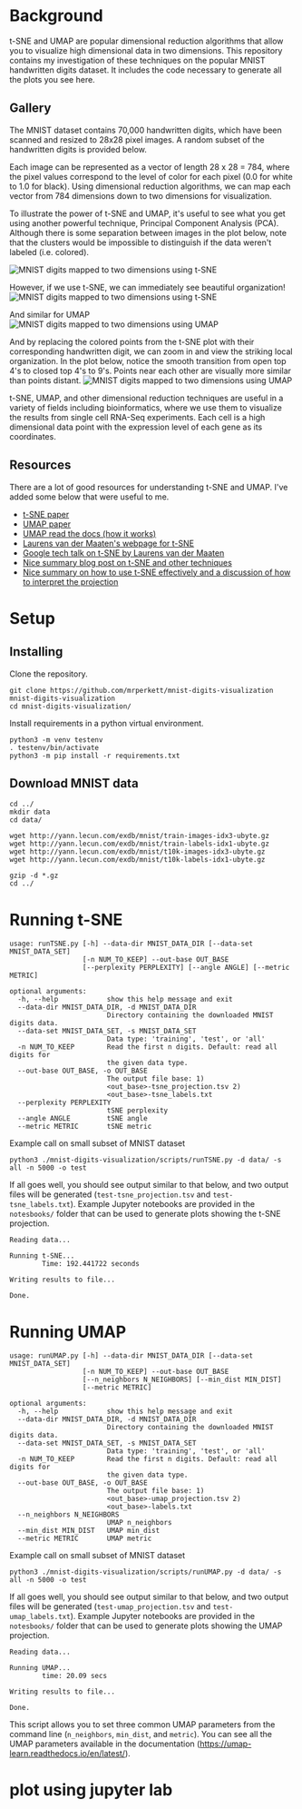 # Background
t-SNE and UMAP are popular dimensional reduction algorithms that allow you to visualize high dimensional data in two dimensions.  This repository contains my investigation of these techniques on the popular MNIST handwritten digits dataset.  It includes the code necessary to generate all the plots you see here.

## Gallery
The MNIST dataset contains 70,000 handwritten digits, which have been scanned and resized to 28x28 pixel images.  A random subset of the handwritten digits is provided below. 

Each image can be represented as a vector of length 28 x 28 = 784, where the pixel values correspond to the level of color for each pixel (0.0 for white to 1.0 for black).  Using dimensional reduction algorithms, we can map each vector from 784 dimensions down to two dimensions for visualization.

To illustrate the power of t-SNE and UMAP, it's useful to see what you get using another powerful technique, Principal Component Analysis (PCA).  Although there is some separation between images in the plot below, note that the clusters would be impossible to distinguish if the data weren't labeled (i.e. colored).

![MNIST digits mapped to two dimensions using t-SNE](/images/MNIST-PCA_mapping_color.png)


However, if we use t-SNE, we can immediately see beautiful organization!
![MNIST digits mapped to two dimensions using t-SNE](/images/MNIST-tSNE_mapping.png)

And similar for UMAP
![MNIST digits mapped to two dimensions using UMAP](/images/MNIST-UMAP_mapping.png)

And by replacing the colored points from the t-SNE plot with their corresponding handwritten digit, we can zoom in and view the striking local organization.  In the plot below, notice the smooth transition from open top 4's to closed top 4's to 9's.  Points near each other are visually more similar than points distant.
![MNIST digits mapped to two dimensions using UMAP](/images/MNIST-tSNE-zoom_in_fours_and_nines.png)

t-SNE, UMAP, and other dimensional reduction techniques are useful in a variety of fields including bioinformatics, where we use them to  visualize the results from single cell RNA-Seq experiments.  Each cell is a high dimensional data point with the expression level of each gene as its coordinates.

## Resources
There are a lot of good resources for understanding t-SNE and UMAP.  I've added some below that were useful to me.

* [t-SNE paper](https://lvdmaaten.github.io/publications/papers/JMLR_2008.pdf)
* [UMAP paper](https://arxiv.org/pdf/1802.03426.pdf)
* [UMAP read the docs (how it works)](https://umap-learn.readthedocs.io/en/latest/how_umap_works.html)
* [Laurens van der Maaten's webpage for t-SNE](https://lvdmaaten.github.io/tsne/)
* [Google tech talk on t-SNE by Laurens van der Maaten](https://www.youtube.com/watch?v=RJVL80Gg3lA)
* [Nice summary blog post on t-SNE and other techniques](http://colah.github.io/posts/2014-10-Visualizing-MNIST/)
* [Nice summary on how to use t-SNE effectively and a discussion of how to interpret the projection](https://distill.pub/2016/misread-tsne/)

# Setup
## Installing
Clone the repository.
```
git clone https://github.com/mrperkett/mnist-digits-visualization mnist-digits-visualization
cd mnist-digits-visualization/
```

Install requirements in a python virtual environment.
```
python3 -m venv testenv
. testenv/bin/activate
python3 -m pip install -r requirements.txt
```

## Download MNIST data
```
cd ../
mkdir data
cd data/

wget http://yann.lecun.com/exdb/mnist/train-images-idx3-ubyte.gz
wget http://yann.lecun.com/exdb/mnist/train-labels-idx1-ubyte.gz
wget http://yann.lecun.com/exdb/mnist/t10k-images-idx3-ubyte.gz
wget http://yann.lecun.com/exdb/mnist/t10k-labels-idx1-ubyte.gz

gzip -d *.gz
cd ../
```

# Running t-SNE
```
usage: runTSNE.py [-h] --data-dir MNIST_DATA_DIR [--data-set MNIST_DATA_SET]
                  [-n NUM_TO_KEEP] --out-base OUT_BASE
                  [--perplexity PERPLEXITY] [--angle ANGLE] [--metric METRIC]

optional arguments:
  -h, --help            show this help message and exit
  --data-dir MNIST_DATA_DIR, -d MNIST_DATA_DIR
                        Directory containing the downloaded MNIST digits data.
  --data-set MNIST_DATA_SET, -s MNIST_DATA_SET
                        Data type: 'training', 'test', or 'all'
  -n NUM_TO_KEEP        Read the first n digits. Default: read all digits for
                        the given data type.
  --out-base OUT_BASE, -o OUT_BASE
                        The output file base: 1)
                        <out_base>-tsne_projection.tsv 2)
                        <out_base>-tsne_labels.txt
  --perplexity PERPLEXITY
                        tSNE perplexity
  --angle ANGLE         tSNE angle
  --metric METRIC       tSNE metric
```

Example call on small subset of MNIST dataset
```
python3 ./mnist-digits-visualization/scripts/runTSNE.py -d data/ -s all -n 5000 -o test
```

If all goes well, you should see output similar to that below, and two output files will be generated (`test-tsne_projection.tsv` and `test-tsne_labels.txt`).  Example Jupyter notebooks are provided in the `notesbooks/` folder that can be used to generate plots showing the t-SNE projection.
```
Reading data...

Running t-SNE...
        Time: 192.441722 seconds

Writing results to file...

Done.
```


# Running UMAP
```
usage: runUMAP.py [-h] --data-dir MNIST_DATA_DIR [--data-set MNIST_DATA_SET]
                  [-n NUM_TO_KEEP] --out-base OUT_BASE
                  [--n_neighbors N_NEIGHBORS] [--min_dist MIN_DIST]
                  [--metric METRIC]

optional arguments:
  -h, --help            show this help message and exit
  --data-dir MNIST_DATA_DIR, -d MNIST_DATA_DIR
                        Directory containing the downloaded MNIST digits data.
  --data-set MNIST_DATA_SET, -s MNIST_DATA_SET
                        Data type: 'training', 'test', or 'all'
  -n NUM_TO_KEEP        Read the first n digits. Default: read all digits for
                        the given data type.
  --out-base OUT_BASE, -o OUT_BASE
                        The output file base: 1)
                        <out_base>-umap_projection.tsv 2)
                        <out_base>-labels.txt
  --n_neighbors N_NEIGHBORS
                        UMAP n_neighbors
  --min_dist MIN_DIST   UMAP min_dist
  --metric METRIC       UMAP metric
```

Example call on small subset of MNIST dataset
```
python3 ./mnist-digits-visualization/scripts/runUMAP.py -d data/ -s all -n 5000 -o test
```

If all goes well, you should see output similar to that below, and two output files will be generated (`test-umap_projection.tsv` and `test-umap_labels.txt`).  Example Jupyter notebooks are provided in the `notesbooks/` folder that can be used to generate plots showing the UMAP projection.
```
Reading data...

Running UMAP...
        time: 20.09 secs

Writing results to file...

Done.
```

This script allows you to set three common UMAP parameters from the command line (`n_neighbors`, `min_dist`, and `metric`).  You can see all the UMAP parameters available in the documentation (https://umap-learn.readthedocs.io/en/latest/).


# plot using jupyter lab
